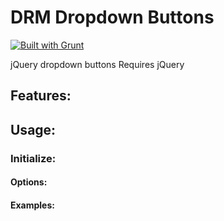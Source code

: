 # DRM Dropdown Buttons

[![Built with Grunt](https://cdn.gruntjs.com/builtwith.png)](http://gruntjs.com/)

jQuery dropdown buttons
Requires jQuery

## Features:

## Usage:

### Initialize:

#### Options:

#### Examples: